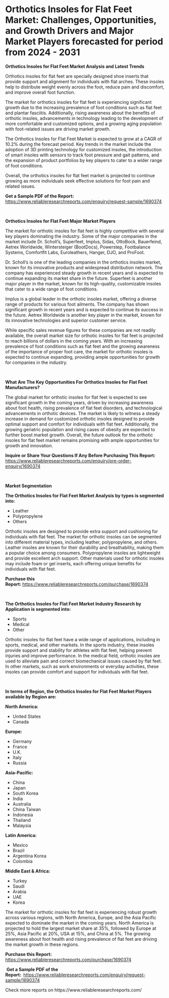 <p><h1>Orthotics Insoles for Flat Feet Market: Challenges, Opportunities, and Growth Drivers and Major Market Players forecasted for period from 2024 - 2031</h1></p><p><strong>Orthotics Insoles for Flat Feet Market Analysis and Latest Trends</strong></p>
<p><p>Orthotics insoles for flat feet are specially designed shoe inserts that provide support and alignment for individuals with flat arches. These insoles help to distribute weight evenly across the foot, reduce pain and discomfort, and improve overall foot function.</p><p>The market for orthotics insoles for flat feet is experiencing significant growth due to the increasing prevalence of foot conditions such as flat feet and plantar fasciitis. Additionally, rising awareness about the benefits of orthotic insoles, advancements in technology leading to the development of more comfortable and customized options, and a growing aging population with foot-related issues are driving market growth.</p><p>The Orthotics Insoles for Flat Feet Market is expected to grow at a CAGR of 10.2% during the forecast period. Key trends in the market include the adoption of 3D printing technology for customized insoles, the introduction of smart insoles with sensors to track foot pressure and gait patterns, and the expansion of product portfolios by key players to cater to a wider range of foot conditions.</p><p>Overall, the orthotics insoles for flat feet market is projected to continue growing as more individuals seek effective solutions for foot pain and related issues.</p></p>
<p><strong>Get a Sample PDF of the Report:&nbsp;</strong> <a href="https://www.reliableresearchreports.com/enquiry/request-sample/1690374">https://www.reliableresearchreports.com/enquiry/request-sample/1690374</a></p>
<p>&nbsp;</p>
<p><strong>Orthotics Insoles for Flat Feet Major Market Players</strong></p>
<p><p>The market for orthotic insoles for flat feet is highly competitive with several key players dominating the industry. Some of the major companies in the market include Dr. Scholl’s, Superfeet, Implus, Sidas, OttoBock, Bauerfeind, Aetrex Worldwide, Wintersteiger (BootDocs), Powerstep, Footbalance Systems, Comfortfit Labs, Euroleathers, Hanger, DJO, and ProFoot.</p><p>Dr. Scholl’s is one of the leading companies in the orthotics insoles market, known for its innovative products and widespread distribution network. The company has experienced steady growth in recent years and is expected to continue expanding its market share in the future. Superfeet is another major player in the market, known for its high-quality, customizable insoles that cater to a wide range of foot conditions.</p><p>Implus is a global leader in the orthotic insoles market, offering a diverse range of products for various foot ailments. The company has shown significant growth in recent years and is expected to continue its success in the future. Aetrex Worldwide is another key player in the market, known for its innovative technologies and superior customer service.</p><p>While specific sales revenue figures for these companies are not readily available, the overall market size for orthotic insoles for flat feet is projected to reach billions of dollars in the coming years. With an increasing prevalence of foot conditions such as flat feet and the growing awareness of the importance of proper foot care, the market for orthotic insoles is expected to continue expanding, providing ample opportunities for growth for companies in the industry.</p></p>
<p>&nbsp;</p>
<p><strong>What Are The Key Opportunities For Orthotics Insoles for Flat Feet Manufacturers?</strong></p>
<p><p>The global market for orthotic insoles for flat feet is expected to see significant growth in the coming years, driven by increasing awareness about foot health, rising prevalence of flat feet disorders, and technological advancements in orthotic devices. The market is likely to witness a steady increase in demand for customized orthotic insoles designed to provide optimal support and comfort for individuals with flat feet. Additionally, the growing geriatric population and rising cases of obesity are expected to further boost market growth. Overall, the future outlook for the orthotic insoles for flat feet market remains promising with ample opportunities for growth and innovation.</p></p>
<p><strong>Inquire or Share Your Questions If Any Before Purchasing This Report:</strong> <a href="https://www.reliableresearchreports.com/enquiry/pre-order-enquiry/1690374">https://www.reliableresearchreports.com/enquiry/pre-order-enquiry/1690374</a></p>
<p>&nbsp;</p>
<p><strong>Market Segmentation</strong></p>
<p><strong>The Orthotics Insoles for Flat Feet Market Analysis by types is segmented into:</strong></p>
<p><ul><li>Leather</li><li>Polypropylene</li><li>Others</li></ul></p>
<p><p>Orthotic insoles are designed to provide extra support and cushioning for individuals with flat feet. The market for orthotic insoles can be segmented into different material types, including leather, polypropylene, and others. Leather insoles are known for their durability and breathability, making them a popular choice among consumers. Polypropylene insoles are lightweight and provide excellent arch support. Other materials used for orthotic insoles may include foam or gel inserts, each offering unique benefits for individuals with flat feet.</p></p>
<p><strong>Purchase this Report:&nbsp;</strong><a href="https://www.reliableresearchreports.com/purchase/1690374">https://www.reliableresearchreports.com/purchase/1690374</a></p>
<p>&nbsp;</p>
<p><strong>The Orthotics Insoles for Flat Feet Market Industry Research by Application is segmented into:</strong></p>
<p><ul><li>Sports</li><li>Medical</li><li>Other</li></ul></p>
<p><p>Orthotic insoles for flat feet have a wide range of applications, including in sports, medical, and other markets. In the sports industry, these insoles provide support and stability for athletes with flat feet, helping prevent injuries and improve performance. In the medical field, orthotic insoles are used to alleviate pain and correct biomechanical issues caused by flat feet. In other markets, such as work environments or everyday activities, these insoles can provide comfort and support for individuals with flat feet.</p></p>
<p>&nbsp;</p>
<p><strong>In terms of Region, the Orthotics Insoles for Flat Feet Market Players available by Region are:</strong></p>
<p>
    <p> <strong> North America: </strong>
        <ul>
            <li>United States</li>
            <li>Canada</li>
        </ul>
        </p> 
    <p> <strong> Europe: </strong>
        <ul>
            <li>Germany</li>
            <li>France</li>
            <li>U.K.</li>
            <li>Italy</li>
            <li>Russia</li>
        </ul>
        </p> 
    <p> <strong> Asia-Pacific: </strong>
        <ul>
            <li>China</li>
            <li>Japan</li>
            <li>South Korea</li>
            <li>India</li>
            <li>Australia</li>
            <li>China Taiwan</li>
            <li>Indonesia</li>
            <li>Thailand</li>
            <li>Malaysia</li>
        </ul>
        </p> 
    <p> <strong> Latin America: </strong>
        <ul>
            <li>Mexico</li>
            <li>Brazil</li>
            <li>Argentina Korea</li>
            <li>Colombia</li>
        </ul>
        </p> 
    <p> <strong> Middle East & Africa: </strong>
        <ul>
            <li>Turkey</li>
            <li>Saudi</li>
            <li>Arabia</li>
            <li>UAE</li>
            <li>Korea</li>
        </ul>
    </p>
    </p>
<p><p>The market for orthotic insoles for flat feet is experiencing robust growth across various regions, with North America, Europe, and the Asia Pacific expected to dominate the market in the coming years. North America is projected to hold the largest market share at 35%, followed by Europe at 25%, Asia Pacific at 20%, USA at 15%, and China at 5%. The growing awareness about foot health and rising prevalence of flat feet are driving the market growth in these regions.</p></p>
<p><strong>Purchase this Report: </strong><a href="https://www.reliableresearchreports.com/purchase/1690374">https://www.reliableresearchreports.com/purchase/1690374</a></p>
<p>&nbsp;<strong>Get a Sample PDF of the Report:&nbsp;&nbsp;</strong><a href="https://www.reliableresearchreports.com/enquiry/request-sample/1690374">https://www.reliableresearchreports.com/enquiry/request-sample/1690374</a></p>
<p><strong></strong></p>
<p>Check more reports on https://www.reliableresearchreports.com/</p>